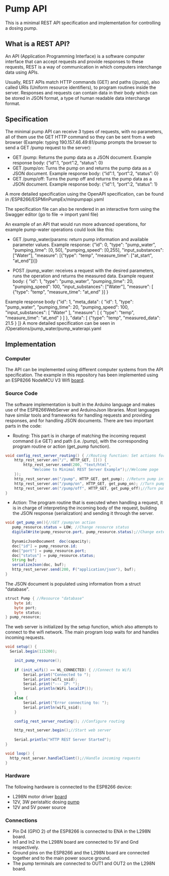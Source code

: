 # Pump API
This is a minimal REST API specification and implementation for controlling a dosing pump.

## What is a REST API?
An API (Application Programming Interface) is a software computer interface that can accept requests and provide responses to these requests, REST is a way of communication in which computers interchange data using APIs.

Usually, REST APIs match HTTP commands (GET) and paths (/pump), also called URIs (Uniform resource identifiers), to program routines inside the server. Responses and requests can contain data in their body which can be stored in JSON format, a type of human readable data interchange format.

## Specification
The minimal pump API can receive 3 types of requests, with no parameters, all of them use the GET HTTP command so they can be sent from a web browser (Example: typing 190.157.46.49:81/pump prompts the browser to send a GET /pump request to the server):

* GET /pump: Returns the pump data as a JSON document. Example response body: {“id”:1, “port”:2, “status”: 0}
* GET /pump/on: Turns the pump on and returns the pump data as a JSON document. Example response body: {“id”:1, “port”:2, “status”: 0}
* GET /pump/off: Turns the pump off and returns the pump data as a JSON document. Example response body: {“id”:1, “port”:2, “status”: 1}


A more detailed specification using the OpenAPI specification, can be found in /ESP8266/ESPMinPumpEx/minpumpapi.yaml

The specification file can also be rendered in an interactive form using the Swagger editor (go to file -> import yaml file)

An example of an API that would run more advanced operations, for example pump-water operations could look like this:

* GET /pump_water/params: return pump information and available parameter values. Example response: 
{"id": 0,  "type": "pump_water",  "pumping_time": [0, 50],  "pumping_speed": [0,255],  "input_substances": ["Water"], "measure": [{"type": "temp", "measure_time": ["at_start",        "at_end"]}]}

* POST /pump_water: receives a request with the desired parameters, runs the operation and returns the measured data. Example request body:
{ "id": 1,  "type": "pump_water",  "pumping_time": 20,  "pumping_speed": 100, "input_substances": ["Water"],  "measure": [ {"type": "temp", "measure_time": "at_end" }] }

Example response body
{"id": 1,  "meta_data": { "id": 1,  "type": "pump_water",  "pumping_time": 20,   "pumping_speed": 100, "input_substances": [ "Water" ], "measure": [ { "type": "temp",       "measure_time": "at_end" } ] }, "data": [ {"type": "temp", "measured_data": 21.5 } ]}
A more detailed specification can be seen in  /Operations/pump_water/pump_waterapi.yaml 


## Implementation

### Computer
The API can be implemented using different computer systems from the API specification. The example in this repository has been implemented using an ESP8266 NodeMCU V3 Wifi [board](http://prometec.org/communications/nodemcu/arduino-ide/).

### Source Code
The software implementation is built in the Arduino language and makes use of the ESP8266WebServer and ArduinoJson libraries.
Most languages have similar tools and frameworks for handling requests and providing 
responses, and for handling JSON documents. There are two important parts in the code:

* Routing: This part is in charge of matching the incoming request command (i.e GET) and path (i.e. /pump), with the corresponding program routine or action (get_pump function).

```java
void config_rest_server_routing() { //Routing function: Set actions for incoming commands and locations
    http_rest_server.on("/", HTTP_GET, []() {
        http_rest_server.send(200, "text/html",
            "Welcome to Minimal REST Server Example");//Welcome page
    });
    http_rest_server.on("/pump", HTTP_GET, get_pump); //Return pump info
    http_rest_server.on("/pump/on", HTTP_GET, get_pump_on); //Turn pump on and return status
    http_rest_server.on("/pump/off", HTTP_GET, get_pump_off);//Turn pump off and return status
}
```
* Action: The program routine that is executed when handling a request, it is in charge of interpreting the incoming body of the request, building the JSON response (serialization) and sending it through the server.

```java
void get_pump_on(){//GET /pump/on action
   pump_resource.status = LOW; //Change resource status
   digitalWrite(pump_resource.port, pump_resource.status);//Change external pin status
   
   DynamicJsonDocument  doc(capacity);
   doc["id"] = pump_resource.id;
   doc["port"] = pump_resource.port;
   doc["status"] = pump_resource.status;
   String buf;
   serializeJson(doc, buf);
   http_rest_server.send(200, F("application/json"), buf);
}
```
The JSON document is populated using information from a  struct "database".
```java
struct Pump { //Resource "database"
    byte id;
    byte port;
    byte status;
} pump_resource;
```

The web server is initialized by the setup function, which also attempts to connect to the wifi network. The main program loop waits for and handles incoming requests.

```java
void setup() {
  Serial.begin(115200);

    init_pump_resource();
    
    if (init_wifi() == WL_CONNECTED) { //Connect to Wifi
        Serial.print("Connected to ");
        Serial.print(wifi_ssid);
        Serial.print("--- IP: ");
        Serial.println(WiFi.localIP());
    }
    else {
        Serial.print("Error connecting to: ");
        Serial.println(wifi_ssid);
    }

    config_rest_server_routing(); //Configure routing

    http_rest_server.begin();//Start web server
    
    Serial.println("HTTP REST Server Started");
}

void loop() {
  http_rest_server.handleClient();//Handle incoming requests
}
```



### Hardware
The following hardware is connected to the ESP8266 device:
* L298N motor driver [board](https://howtomechatronics.com/tutorials/arduino/arduino-dc-motor-control-tutorial-l298n-pwm-h-bridge/)
* 12V, 3W peristaltic dosing [pump](https://www.adafruit.com/product/1150)
* 12V and 5V power source

### Connections
* Pin D4 (GPIO 2) of the ESP8266 is connected to ENA in the L298N board.
* In1 and In2 in the L298N board are connected to 5V and Gnd respectively.
* Ground pins on the ESP8266 and the L298N board are connected together and to the main power source ground.
* The pump terminals are connected to OUT1 and OUT2 on the L298N board.



